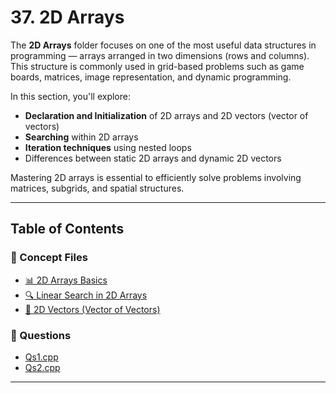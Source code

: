 # 37. 2D Arrays

The **2D Arrays** folder focuses on one of the most useful data structures in programming — arrays arranged in two dimensions (rows and columns). This structure is commonly used in grid-based problems such as game boards, matrices, image representation, and dynamic programming.

In this section, you'll explore:
- **Declaration and Initialization** of 2D arrays and 2D vectors (vector of vectors)
- **Searching** within 2D arrays
- **Iteration techniques** using nested loops
- Differences between static 2D arrays and dynamic 2D vectors

Mastering 2D arrays is essential to efficiently solve problems involving matrices, subgrids, and spatial structures.

---

## Table of Contents

### 📘 Concept Files

- [📊 2D Arrays Basics](/37_2D_Arrays/01.cpp)
- [🔍 Linear Search in 2D Arrays](/37_2D_Arrays/02.cpp)
- [📐 2D Vectors (Vector of Vectors)](/37_2D_Arrays/03.cpp)

### 🧠 Questions

- [Qs1.cpp](/37_2D_Arrays/Qs1.cpp)
- [Qs2.cpp](/37_2D_Arrays/Qs2.cpp)

---
